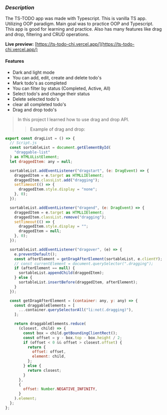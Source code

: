 ### **_Description_**

The TS-TODO app was made with Typescript. This is vanilla TS app. Utilizing OOP paradigm. Main goal was to practice OOP and Typescript.
This app is good for learning and practice. Also has many features like drag and drop, filtering and CRUD operations.

**Live preview:** [https://ts-todo-chi.vercel.app/](https://ts-todo-chi.vercel.app/)

#### Features

- Dark and light mode
- You can add, edit, create and delete todo's
- Mark todo's as completed
- You can filter by status (Completed, Active, All)
- Select todo's and change their status
- Delete selected todo's
- clear all completed todo's
- Drag and drop todo's

> In this project I learned how to use drag and drop API.
>
> > Example of drag and drop:

```js
export const dragList = () => {
  // Script.js
  const sortableList = document.getElementById(
    "draggable-list"
  ) as HTMLUListElement;
  let draggedItem: any = null;

  sortableList.addEventListener("dragstart", (e: DragEvent) => {
    draggedItem = e.target as HTMLLIElement;
    draggedItem.classList.add("dragging");
    setTimeout(() => {
      draggedItem.style.display = "none";
    }, 0);
  });

  sortableList.addEventListener("dragend", (e: DragEvent) => {
    draggedItem = e.target as HTMLLIElement;
    draggedItem.classList.remove("dragging");
    setTimeout(() => {
      draggedItem.style.display = "";
      draggedItem = null;
    }, 0);
  });

  sortableList.addEventListener("dragover", (e) => {
    e.preventDefault();
    const afterElement = getDragAfterElement(sortableList, e.clientY);
    // const currentElement = document.querySelector(".dragging");
    if (afterElement == null) {
      sortableList.appendChild(draggedItem);
    } else {
      sortableList.insertBefore(draggedItem, afterElement);
    }
  });

  const getDragAfterElement = (container: any, y: any) => {
    const draggableElements = [
      ...container.querySelectorAll("li:not(.dragging)"),
    ];

    return draggableElements.reduce(
      (closest, child) => {
        const box = child.getBoundingClientRect();
        const offset = y - box.top - box.height / 2;
        if (offset < 0 && offset > closest.offset) {
          return {
            offset: offset,
            element: child,
          };
        } else {
          return closest;
        }
      },
      {
        offset: Number.NEGATIVE_INFINITY,
      }
    ).element;
  };
};
```
